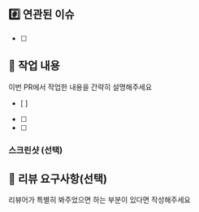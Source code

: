 ## #️⃣ 연관된 이슈
- [ ] 

<!-- 이글은 보이지 않는 주석입니다.
PR merge 되면 자동으로 이슈가 닫히게 하고 싶을때,
ex) close #1
PR 결과 화면 오른쪽 아래 development 에 해당 issue 가 추가되어 있다면 성공!
그 외엔 #1 이렇게 적음 됩니다
-->

## 📝 작업 내용
이번 PR에서 작업한 내용을 간략히 설명해주세요
- [ ] 
- [ ] 
- [ ] 

### 스크린샷 (선택)


## 💬 리뷰 요구사항(선택)
리뷰어가 특별히 봐주었으면 하는 부분이 있다면 작성해주세요
> 
